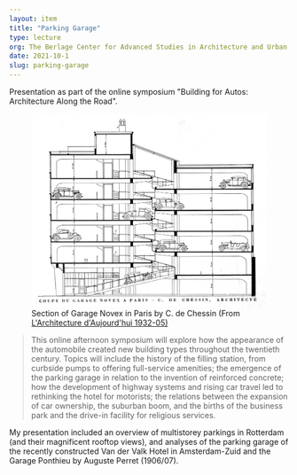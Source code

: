 ```yaml
---
layout: item
title: "Parking Garage"
type: lecture
org: The Berlage Center for Advanced Studies in Architecture and Urban Design
date: 2021-10-1
slug: parking-garage
---
```

Presentation as part of the online symposium "Building for Autos: Architecture Along the Road".

<figure>
<a class="image-link" title="Section of Garage Novex in Paris by C. de Chessin" href="\assets\img\parking-garage\coupe-du-garage-novex-a-paris-800px.jpg"><img src="\assets\img\parking-garage\coupe-du-garage-novex-a-paris.jpg"></a>
<figcaption>Section of Garage Novex in Paris by C. de Chessin (From <a href="https://portaildocumentaire.citedelarchitecture.fr/doc/IFD/FRAPN02_AA_1932_05_PDF/l-architecture-d-aujourd-hui-no-5-1932">L'Architecture d'Aujourd'hui 1932-05)</a></figcaption>
</figure>

> This online afternoon symposium will explore how the appearance of the automobile created new building types throughout the twentieth century. Topics will include the history of the filling station, from curbside pumps to offering full-service amenities; the emergence of the parking garage in relation to the invention of reinforced concrete; how the development of highway systems and rising car travel led to rethinking the hotel for motorists; the relations between the expansion of car ownership, the suburban boom, and the births of the business park and the drive-in facility for religious services.

My presentation included an overview of multistorey parkings in Rotterdam (and their magnificent rooftop views), and analyses of the parking garage of the recently constructed Van der Valk Hotel in Amsterdam-Zuid and the Garage Ponthieu by Auguste Perret (1906/07).